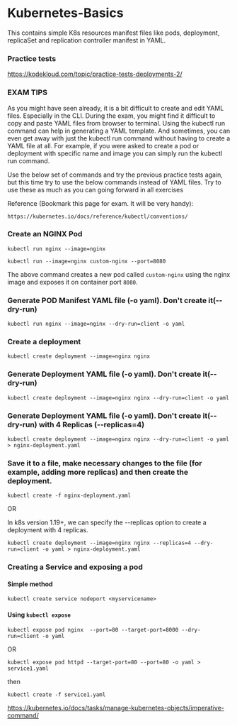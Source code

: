 # Kubernetes-Basics
This contains simple K8s resources manifest files like pods, deployment, replicaSet and replication controller manifest in YAML.


### Practice tests


https://kodekloud.com/topic/practice-tests-deployments-2/




### EXAM TIPS


As you might have seen already, it is a bit difficult to create and edit YAML files. Especially in the CLI. During the exam, you might find it difficult to copy and paste YAML files from browser to terminal. Using the kubectl run command can help in generating a YAML template. And sometimes, you can even get away with just the kubectl run command without having to create a YAML file at all. For example, if you were asked to create a pod or deployment with specific name and image you can simply run the kubectl run command.

Use the below set of commands and try the previous practice tests again, but this time try to use the below commands instead of YAML files. Try to use these as much as you can going forward in all exercises

Reference (Bookmark this page for exam. It will be very handy):

```https://kubernetes.io/docs/reference/kubectl/conventions/```

### Create an NGINX Pod

```kubectl run nginx --image=nginx```

```kubectl run --image=nginx custom-nginx --port=8080```  

The above command creates a new pod called ```custom-nginx``` using the nginx image and exposes it on container port ```8080```.

### Generate POD Manifest YAML file (-o yaml). Don't create it(--dry-run)

```kubectl run nginx --image=nginx --dry-run=client -o yaml```



### Create a deployment

```kubectl create deployment --image=nginx nginx```

### Generate Deployment YAML file (-o yaml). Don't create it(--dry-run)

```kubectl create deployment --image=nginx nginx --dry-run=client -o yaml```

### Generate Deployment YAML file (-o yaml). Don't create it(--dry-run) with 4 Replicas (--replicas=4)

```kubectl create deployment --image=nginx nginx --dry-run=client -o yaml > nginx-deployment.yaml```

### Save it to a file, make necessary changes to the file (for example, adding more replicas) and then create the deployment.

```kubectl create -f nginx-deployment.yaml```

OR

In k8s version 1.19+, we can specify the --replicas option to create a deployment with 4 replicas.

```kubectl create deployment --image=nginx nginx --replicas=4 --dry-run=client -o yaml > nginx-deployment.yaml```


### Creating a Service and exposing a pod


#### Simple method

```kubectl create service nodeport <myservicename> ```


#### Using ```kubectl expose```

```kubectl expose pod nginx  --port=80 --target-port=8000 --dry-run=client -o yaml ```

OR

```kubectl expose pod httpd --target-port=80 --port=80 -o yaml > service1.yaml```

then 

```kubectl create -f service1.yaml```

https://kubernetes.io/docs/tasks/manage-kubernetes-objects/imperative-command/
